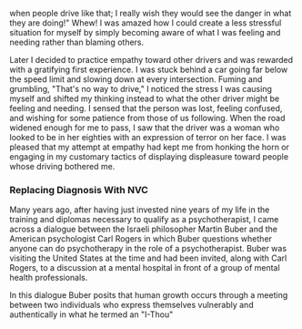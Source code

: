 when people drive like that; I really wish
they would see the danger in what they are
doing!" Whew! I was amazed how I could
create a less stressful situation for myself by
simply becoming aware of what I was feeling
and needing rather than blaming others.

Later I decided to practice empathy toward other drivers and
was rewarded with a gratifying first experience. I was stuck
behind a car going far below the speed limit and slowing down
at every intersection. Fuming and grumbling, "That's no way
to drive," I noticed the stress I was causing myself and shifted
my thinking instead to what the other driver might be feeling
and needing. I sensed that the person was
lost, feeling confused, and wishing for some
patience from those of us following. When the
road widened enough for me to pass, I saw that
the driver was a woman who looked to be in
her eighties with an expression of terror on her face. I was pleased
that my attempt at empathy had kept me from honking the horn
or engaging in my customary tactics of displaying displeasure
toward people whose driving bothered me.

### Replacing Diagnosis With NVC

Many years ago, after having just invested nine years of my
life in the training and diplomas necessary to qualify as a
psychotherapist, I came across a dialogue between the Israeli
philosopher Martin Buber and the American psychologist Carl
Rogers in which Buber questions whether anyone can do
psychotherapy in the role of a psychotherapist. Buber was
visiting the United States at the time and had been invited, along
with Carl Rogers, to a discussion at a mental hospital in front of
a group of mental health professionals.

In this dialogue Buber posits that human growth occurs through
a meeting between two individuals who express themselves
vulnerably and authentically in what he termed an "I-Thou"